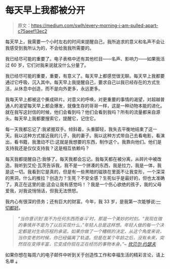 # 每天早上我都被分开

> 原文：<https://medium.com/swlh/every-morning-i-am-pulled-apart-c75aeef13ec2>

每天早上，我需要一个小时左右的时间来提醒自己，我所追求的意义和名声不会让我感受到我所认为的，不会给我我所需要的。

我已经尽可能的重要了。电子表格中还有其他栏目——名声、影响力——如果我活过 60 岁，它们对我来说就没什么分量了。

我已经尽可能的重要，重要，有意义了。每天早上都感觉很无聊。每天早上我都要通过它呼吸，沉入其中。每天早上我提醒自己，要求自己以我已经存在的方式生活，从休息中创造，而不是向外更多，永远更多。

我每天早上都被这个撕成碎片。对意义的呼唤，对更重要的事情的渴望，对超越普通人的渴望每天早上都会爆发，就像生存的哥哥一样，这是一种动物本能的进化。就在我写这封信的时候，他们会看到吗？他们会看到我吗？所有的流量都来自源头。每天早上我都要搜索它，提醒它，记住它。

每一天我都忘记了:我紧握双手。倾斜着，头重脚轻，我失去平衡地结束了这一天。我以这种方式接近我的儿子，我的妻子。我以这种方式带自己去看电影，看演出，看书籍，我激动不已:这就是我想要的东西，制作这个。我靠向他们。他们是支持我还是仅仅支持我？这是相互依赖吗？

每天我都提醒自己:我够了。每天我都会忘记。我每天都在被分离，从碎片中被改造。我听到艾伦·瓦茨告诉我，我不是一个拼凑的东西，我是拉力，我是一体，我是这一切。我看到它是真的，但是有一些黑暗的磁铁在里面不让我变形，一个深深的黑洞，什么的推拉？创造力？生死？不安全感？生死似乎是最好的，但也太准确了。真正在这里的是:这会让我有感觉吗！？我是一个伤心欲绝的孩子，我的父母爱我，对我说悄悄话，但我无法愤怒。

我内心有很深的债务；还有巨大的财富。今年，我 33 岁，是我第一次能够说:[一切都好](http://icetothebrim.com/2011/everything-is-going-to-be-okay-the-desktop/)。

> *“当你意识到‘我不为任何东西而奋斗’时，那是一个美妙的时刻。“我现在做的事情并不是为了以后实现什么，”年轻人总是这样想。年轻人做的每一个决定都是对生命历程的承诺，如果你做了一个糟糕的决定，从这个角度来说，当你变老的时候，你已经偏离了轨道。但是在某个年龄之后，没有未来，突然现在变得丰富，它变成你现在正在经历的事物本身。”~* [*坎贝尔·约瑟夫*](http://icetothebrim.com/2014/joseph-campbell-striving-moment/)

如果你想在每周六的电子邮件中听到关于创造性工作和幸福生活的精彩言论，请上名单 **。**